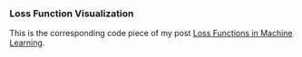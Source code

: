 ### Loss Function Visualization

This is the corresponding code piece of my post [Loss Functions in Machine Learning]().
